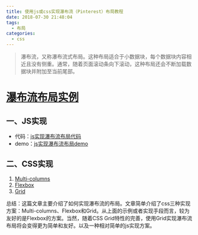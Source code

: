 ```yaml
---
title: 使用js或css实现瀑布流（Pinterest）布局教程
date: 2018-07-30 21:48:04
tags:
  - 布局
categories: 
  - css
---
```

>瀑布流，又称瀑布流式布局。这种布局适合于小数据块，每个数据块内容相近且没有侧重。通常，随着页面滚动条向下滚动，这种布局还会不断加载数据块并附加至当前尾部。

<!-- more -->

# [瀑布流布局实例](https://www.zhangxinxu.com/study/201203/waterfall-layout.html)

## 一、JS实现
+ 代码：[js实现瀑布流布局代码](https://github.com/jirengu-inc/jrg-renwu10/blob/master/homework/%E5%AD%99%E7%BA%A2%E7%85%A7/mission30/demo.html)
+ demo：[js实现瀑布流布局demo](http://book.jirengu.com/jirengu-inc/jrg-renwu10/homework/%E5%AD%99%E7%BA%A2%E7%85%A7/mission30/demo.html)

## 二、CSS实现
1. [Multi-columns](https://www.w3cplus.com/css/pure-css-create-masonry-layout.html)
1. [Flexbox](https://www.w3cplus.com/css/pure-css-create-masonry-layout.html)
1. [Grid](https://www.w3cplus.com/css/pure-css-create-masonry-layout.html)

总结：这篇文章主要介绍了如何实现瀑布流的布局。文章简单介绍了css三种实现方案：Multi-columns、Flexbox和Grid。从上面的示例或者实现手段而言，较为友好的是Flexbox的方案。当然，随着CSS Grid特性的完善，使用Grid实现瀑布流布局将会变得更为简单和友好。以及一种相对简单的js实现方案。